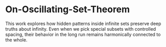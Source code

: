 # On-Oscillating-Set-Theorem
This work explores how hidden patterns inside infinite sets preserve deep truths about infinity. Even when we pick special subsets with controlled spacing, their behavior in the long run remains harmonically connected to the whole.
